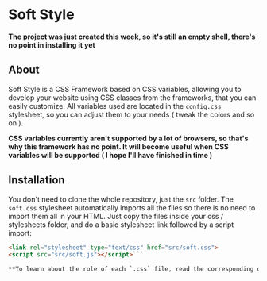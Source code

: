 # Soft Style

**The project was just created this week, so it's still an empty shell, there's no point in installing it yet**

## About

Soft Style is a CSS Framework based on CSS variables, allowing you to develop your website using CSS classes from the frameworks, that you can easily customize. All variables used are located in the `config.css` stylesheet, so you can adjust them to your needs ( tweak the colors and so on ).

**CSS variables currently aren't supported by a lot of browsers, so that's why this framework has no point. It will become useful when CSS variables will be supported ( I hope I'll have finished in time )**

## Installation

You don't need to clone the whole repository, just the `src` folder. The `soft.css` stylesheet automatically imports all the files so there is no need to import them all in your HTML. Just copy the files inside your css / stylesheets folder, and do a basic stylesheet link followed by a script import:

```html
<link rel="stylesheet" type="text/css" href="src/soft.css">
<script src="src/soft.js"></script>```

**To learn about the role of each `.css` file, read the corresponding doc in the `/doc/files` folder**

